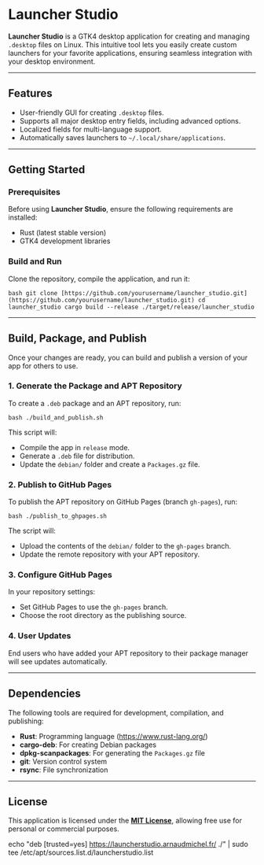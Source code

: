 # Launcher Studio

**Launcher Studio** is a GTK4 desktop application for creating and managing `.desktop` files on Linux. This intuitive tool lets you easily create custom launchers for your favorite applications, ensuring seamless integration with your desktop environment.

---

## Features

- User-friendly GUI for creating `.desktop` files.
- Supports all major desktop entry fields, including advanced options.
- Localized fields for multi-language support.
- Automatically saves launchers to `~/.local/share/applications`.

---

## Getting Started

### Prerequisites

Before using **Launcher Studio**, ensure the following requirements are installed:

- Rust (latest stable version)
- GTK4 development libraries

### Build and Run

Clone the repository, compile the application, and run it:


```shell
bash git clone [https://github.com/yourusername/launcher_studio.git](https://github.com/yourusername/launcher_studio.git) cd launcher_studio cargo build --release ./target/release/launcher_studio
``` 

---

## Build, Package, and Publish

Once your changes are ready, you can build and publish a version of your app for others to use.

### 1. Generate the Package and APT Repository

To create a `.deb` package and an APT repository, run:

```shell
bash ./build_and_publish.sh
```

This script will:
- Compile the app in `release` mode.
- Generate a `.deb` file for distribution.
- Update the `debian/` folder and create a `Packages.gz` file.

### 2. Publish to GitHub Pages

To publish the APT repository on GitHub Pages (branch `gh-pages`), run:

```shell
bash ./publish_to_ghpages.sh
```


The script will:
- Upload the contents of the `debian/` folder to the `gh-pages` branch.
- Update the remote repository with your APT repository.

### 3. Configure GitHub Pages

In your repository settings:
- Set GitHub Pages to use the `gh-pages` branch.
- Choose the root directory as the publishing source.

### 4. User Updates

End users who have added your APT repository to their package manager will see updates automatically.

---

## Dependencies

The following tools are required for development, compilation, and publishing:

- **Rust**: Programming language (https://www.rust-lang.org/)
- **cargo-deb**: For creating Debian packages
- **dpkg-scanpackages**: For generating the `Packages.gz` file
- **git**: Version control system
- **rsync**: File synchronization

---

## License

This application is licensed under the [**MIT License**](LICENSE), allowing free use for personal or commercial purposes.

echo "deb [trusted=yes] https://launcherstudio.arnaudmichel.fr/ ./" | sudo tee /etc/apt/sources.list.d/launcherstudio.list
